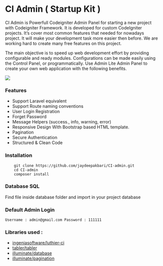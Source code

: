 # CI Admin ( Startup Kit )

CI Admin is Powerfull Codeigniter Admin Panel for starting a new project with Codeigniter Framework. It is developed for custom CodeIgniter projects. It’s cover most common features that needed for nowadays project. It will make your development task more easier then before. We are working hard to create many free features on this project.

The main objective is to speed up web development effort by providing configurable and ready modules. Configurations can be made easily using the Control Panel, or programmatically. Use Admin Lite Admin Panel to create your own web application with the following benefits.

[![](https://user-images.githubusercontent.com/6220995/72045524-4df02880-32dc-11ea-8fec-3d76a7a4f891.png)](https://user-images.githubusercontent.com/6220995/72045524-4df02880-32dc-11ea-8fec-3d76a7a4f891.png)

### Features

- Support Laravel equivalent
- Support Route naming conventions 
- User Login Registration
- Forget Password 
- Message Helpers (success., info, warning, error)
- Responsive Design With Bootstrap based HTML template.
- Pagination
- Secure Authentication
- Structured & Clean Code

### Installation  

        git clone https://github.com/jaydeepakbari/CI-admin.git
        cd CI-admin
        composer install

### Database SQL

Find file inside database folder and import in your project database

### Default Admin Login
`Username : admin@gmail.com Password : 111111`

### Libraries used :

- [ingeniasoftware/luthier-ci](https://github.com/ingeniasoftware/luthier-ci "ingeniasoftware/luthier-ci")
- [tabler/tabler](https://github.com/tabler/tabler "tabler/tabler")
- [illuminate/database](https://github.com/illuminate/database "illuminate/database")
- [illuminate/pagination](https://github.com/illuminate/pagination "illuminate/pagination")
